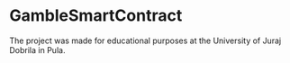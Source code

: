 # GambleSmartContract
The project was made for educational purposes at the University of Juraj Dobrila in Pula.
